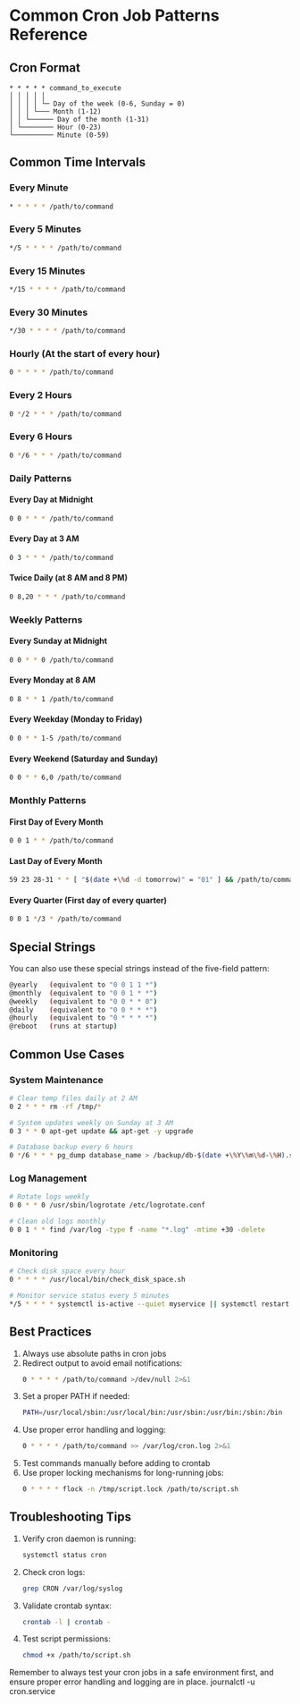 # Common Cron Job Patterns Reference

## Cron Format
```
* * * * * command_to_execute
│ │ │ │ │
│ │ │ │ └─ Day of the week (0-6, Sunday = 0)
│ │ │ └─── Month (1-12)
│ │ └────── Day of the month (1-31)
│ └──────── Hour (0-23)
└────────── Minute (0-59)
```

## Common Time Intervals

### Every Minute
```bash
* * * * * /path/to/command
```

### Every 5 Minutes
```bash
*/5 * * * * /path/to/command
```

### Every 15 Minutes
```bash
*/15 * * * * /path/to/command
```

### Every 30 Minutes
```bash
*/30 * * * * /path/to/command
```

### Hourly (At the start of every hour)
```bash
0 * * * * /path/to/command
```

### Every 2 Hours
```bash
0 */2 * * * /path/to/command
```

### Every 6 Hours
```bash
0 */6 * * * /path/to/command
```

### Daily Patterns

#### Every Day at Midnight
```bash
0 0 * * * /path/to/command
```

#### Every Day at 3 AM
```bash
0 3 * * * /path/to/command
```

#### Twice Daily (at 8 AM and 8 PM)
```bash
0 8,20 * * * /path/to/command
```

### Weekly Patterns

#### Every Sunday at Midnight
```bash
0 0 * * 0 /path/to/command
```

#### Every Monday at 8 AM
```bash
0 8 * * 1 /path/to/command
```

#### Every Weekday (Monday to Friday)
```bash
0 0 * * 1-5 /path/to/command
```

#### Every Weekend (Saturday and Sunday)
```bash
0 0 * * 6,0 /path/to/command
```

### Monthly Patterns

#### First Day of Every Month
```bash
0 0 1 * * /path/to/command
```

#### Last Day of Every Month
```bash
59 23 28-31 * * [ "$(date +\%d -d tomorrow)" = "01" ] && /path/to/command
```

#### Every Quarter (First day of every quarter)
```bash
0 0 1 */3 * /path/to/command
```

## Special Strings
You can also use these special strings instead of the five-field pattern:

```bash
@yearly   (equivalent to "0 0 1 1 *")
@monthly  (equivalent to "0 0 1 * *")
@weekly   (equivalent to "0 0 * * 0")
@daily    (equivalent to "0 0 * * *")
@hourly   (equivalent to "0 * * * *")
@reboot   (runs at startup)
```

## Common Use Cases

### System Maintenance
```bash
# Clear temp files daily at 2 AM
0 2 * * * rm -rf /tmp/*

# System updates weekly on Sunday at 3 AM
0 3 * * 0 apt-get update && apt-get -y upgrade

# Database backup every 6 hours
0 */6 * * * pg_dump database_name > /backup/db-$(date +\%Y\%m\%d-\%H).sql
```

### Log Management
```bash
# Rotate logs weekly
0 0 * * 0 /usr/sbin/logrotate /etc/logrotate.conf

# Clean old logs monthly
0 0 1 * * find /var/log -type f -name "*.log" -mtime +30 -delete
```

### Monitoring
```bash
# Check disk space every hour
0 * * * * /usr/local/bin/check_disk_space.sh

# Monitor service status every 5 minutes
*/5 * * * * systemctl is-active --quiet myservice || systemctl restart myservice
```

## Best Practices

1. Always use absolute paths in cron jobs
2. Redirect output to avoid email notifications:
   ```bash
   0 * * * * /path/to/command >/dev/null 2>&1
   ```
3. Set a proper PATH if needed:
   ```bash
   PATH=/usr/local/sbin:/usr/local/bin:/usr/sbin:/usr/bin:/sbin:/bin
   ```
4. Use proper error handling and logging:
   ```bash
   0 * * * * /path/to/command >> /var/log/cron.log 2>&1
   ```
5. Test commands manually before adding to crontab
6. Use proper locking mechanisms for long-running jobs:
   ```bash
   0 * * * * flock -n /tmp/script.lock /path/to/script.sh
   ```

## Troubleshooting Tips

1. Verify cron daemon is running:
   ```bash
   systemctl status cron
   ```

2. Check cron logs:
   ```bash
   grep CRON /var/log/syslog
   ```

3. Validate crontab syntax:
   ```bash
   crontab -l | crontab -
   ```

4. Test script permissions:
   ```bash
   chmod +x /path/to/script.sh
   ```

Remember to always test your cron jobs in a safe environment first, and ensure proper error handling and logging are in place.
journalctl -u cron.service